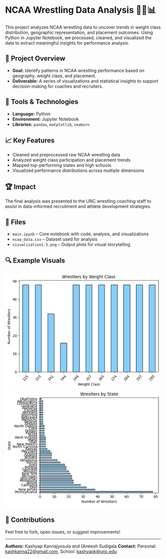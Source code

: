 # NCAA Wrestling Data Analysis 🏋️‍♂️📊

This project analyzes NCAA wrestling data to uncover trends in weight class distribution, geographic representation, and placement outcomes. Using Python in Jupyter Notebook, we processed, cleaned, and visualized the data to extract meaningful insights for performance analysis.

## 📌 Project Overview

- **Goal:** Identify patterns in NCAA wrestling performance based on geography, weight class, and placement.
- **Deliverable:** A series of visualizations and statistical insights to support decision-making for coaches and recruiters.

## 🧰 Tools & Technologies

- **Language:** Python  
- **Environment:** Jupyter Notebook  
- **Libraries:** `pandas`, `matplotlib`, `seaborn`

## 📈 Key Features

- Cleaned and preprocessed raw NCAA wrestling data
- Analyzed weight class participation and placement trends
- Mapped top-performing states and high schools
- Visualized performance distributions across multiple dimensions

## 🏆 Impact

The final analysis was presented to the UNC wrestling coaching staff to assist in data-informed recruitment and athlete development strategies.

## 📂 Files

- `main.ipynb` – Core notebook with code, analysis, and visualizations
- `ncaa_data.csv` – Dataset used for analysis
- `visualization1-5.png` – Output plots for visual storytelling

## 🔍 Example Visuals

![State Placements](visualization1.png)
![Weight Class Trends](visualization2.png)

## 🤝 Contributions

Feel free to fork, open issues, or suggest improvements!

---

**Authors:** Kashyap Kannajyosula and [Aneesh Sudigala
**Contact:** Personal: kashkanna22@gmail.com, School: kashyapk@unc.edu
